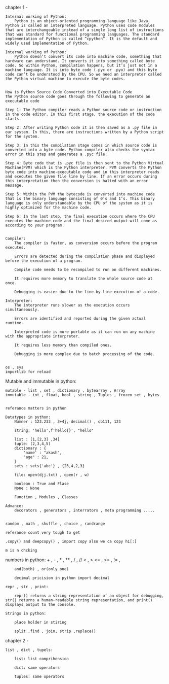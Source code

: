 chapter 1 -

    Internal working of Python:
        Python is an object-oriented programming language like Java. Python is called an interpreted language. Python uses code modules that are interchangeable instead of a single long list of instructions that was standard for functional programming languages. The standard implementation of Python is called “cpython”. It is the default and widely used implementation of Python. 

    Internal working of Python:
        Python doesn’t convert its code into machine code, something that hardware can understand. It converts it into something called byte code. So within Python, compilation happens, but it’s just not in a machine language. It is into byte code (.pyc or .pyo) and this byte code can’t be understood by the CPU. So we need an interpreter called the Python virtual machine to execute the byte codes. 


    How is Python Source Code Converted into Executable Code
    The Python source code goes through the following to generate an executable code

    Step 1: The Python compiler reads a Python source code or instruction in the code editor. In this first stage, the execution of the code starts.

    Step 2: After writing Python code it is then saved as a .py file in our system. In this, there are instructions written by a Python script for the system.

    Step 3: In this the compilation stage comes in which source code is converted into a byte code. Python compiler also checks the syntax error in this step and generates a .pyc file.

    Step 4: Byte code that is .pyc file is then sent to the Python Virtual Machine(PVM) which is the Python interpreter. PVM converts the Python byte code into machine-executable code and in this interpreter reads and executes the given file line by line. If an error occurs during this interpretation then the conversion is halted with an error message.

    Step 5: Within the PVM the bytecode is converted into machine code that is the binary language consisting of 0’s and 1’s. This binary language is only understandable by the CPU of the system as it is highly optimized for the machine code.

    Step 6: In the last step, the final execution occurs where the CPU executes the machine code and the final desired output will come as according to your program.


    Compiler:
        The compiler is faster, as conversion occurs before the program executes.

        Errors are detected during the compilation phase and displayed before the execution of a program.

        Compile code needs to be recompiled to run on different machines.

        It requires more memory to translate the whole source code at once.

        Debugging is easier due to the line-by-line execution of a code.

    Interpreter:
        The interpreter runs slower as the execution occurs simultaneously.

        Errors are identified and reported during the given actual runtime.
        
        Interpreted code is more portable as it can run on any machine with the appropriate interpreter.

        It requires less memory than compiled ones.

        Debugging is more complex due to batch processing of the code.


    os , sys
    importlib for reload

Mutable and immutable in  python:

    mutable - list , set , dictionary , bytearray , Array
    immutable - int , float, bool , string , Tuples , frozen set , bytes


    referance matters in python

    Datatypes in python:
        Numner : 123.233 , 3+4j, decimal() , ob111, 123

        string: 'hello',f'hello{}', "hello"

        list : [1,[2,3] ,34]
        tuple: (2,3,4,5)
        dictionary : {
            'name' : "akash",
            "age" : 21,
        }
        sets : sets{'abc'} , {23,4,2,3}

        file: open(djj.txt) , open(r , w)

        boolean : True and Flase
        None : None

        Function , Modules , Classes

    Advance:
        decorators , generators , interrators , meta programming .....


    random , math , shuffle , choice , randrange

    referance count very tough to get

    .copy() and deepcopy() , import copy also we ca copy h1[:]

    m is n chcking 

numbers in python:
        + , - , * , ** , / , // 
        < , > <= , >= , != ,

        and(both) , or(only one)

        decimal pricision in python import decimal 

    repr , str , print:

        repr() returns a string representation of an object for debugging, str() returns a human-readable string representation, and print() displays output to the console.

    Strings in python:

        place holder in stiring

        split ,find , join, strip ,replace()


chapter 2 -

    list , dict , tupels:

        list: list comprihension

        dict: same operators

        tuples: same operators